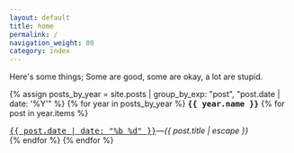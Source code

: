 ```yaml
---
layout: default
title: home
permalink: /
navigation_weight: 00
category: index
---
```


<style>
div.index-item {
  text-indent: -4.6em !important;
  padding-left: 4.6em !important;
}
</style>

Here's some things; Some are good, some are okay, a lot are stupid.

{% assign posts_by_year = site.posts | group_by_exp: "post", "post.date | date: '%Y'" %}
{% for year in posts_by_year %}
<tt><strong>{{ year.name }}</strong></tt>
  {% for post in year.items %}
  <div class="index-item"><span class="post-meta"><tt><a class="post-link" href="{{ post.url | relative_url }}">{{ post.date | date: "%b %d" }}</a></tt></span>&mdash;<em>{{ post.title | escape }}</em></div>
  {% endfor %}
{% endfor %}
